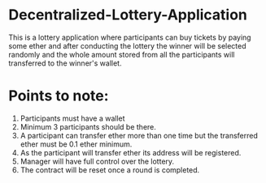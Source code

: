 # Decentralized-Lottery-Application

This is a lottery application where participants can buy tickets by paying some ether and after conducting the lottery the winner will be selected randomly and the whole amount stored from all the participants will transferred to the winner's wallet.

# Points to note:

1. Participants must have a wallet
2. Minimum 3 participants should be there.
3. A participant can transfer ether more than one time but the transferred ether must be 0.1 ether minimum.
4. As the participant will transfer ether its address will be registered.
5. Manager will have full control over the lottery.
6. The contract will be reset once a round is completed.
